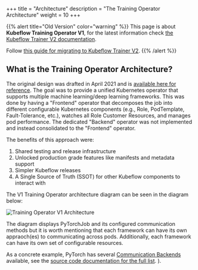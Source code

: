 +++
title = "Architecture"
description = "The Training Operator Architecture"
weight = 10
+++

{{% alert title="Old Version" color="warning" %}}
This page is about **Kubeflow Training Operator V1**, for the latest information check
[the Kubeflow Trainer V2 documentation](/docs/components/trainer).

Follow [this guide for migrating to Kubeflow Trainer V2](/docs/components/trainer/operator-guides/migration).
{{% /alert %}}

## What is the Training Operator Architecture?

The original design was drafted in April 2021 and is [available here for reference](https://docs.google.com/document/d/1x1JPDQfDMIbnoQRftDH1IzGU0qvHGSU4W6Jl4rJLPhI/).
The goal was to provide a unified Kubernetes operator that supports multiple
machine learning/deep learning frameworks. This was done by having a "Frontend"
operator that decomposes the job into different configurable Kubernetes
components (e.g., Role, PodTemplate, Fault-Tolerance, etc.),
watches all Role Customer Resources, and manages pod performance.
The dedicated "Backend" operator was not implemented and instead
consolidated to the "Frontend" operator.

The benefits of this approach were:

1. Shared testing and release infrastructure
2. Unlocked production grade features like manifests and metadata support
3. Simpler Kubeflow releases
4. A Single Source of Truth (SSOT) for other Kubeflow components to interact with

The V1 Training Operator architecture diagram can be seen in the diagram below:

<img src="/docs/components/trainer/legacy-v1/images/training-operator-v1-architecture.drawio.svg"
  alt="Training Operator V1 Architecture"
  class="mt-3 mb-3">

The diagram displays PyTorchJob and its configured communication methods but it
is worth mentioning that each framework can have its own appraoch(es) to
communicating across pods. Additionally, each framework can have its own set of
configurable resources.

As a concrete example, PyTorch has several
[Communication Backends](https://pytorch.org/docs/stable/distributed.html#torch.distributed.init_process_group)
available, see the [source code documentation for the full list](https://pytorch.org/docs/stable/distributed.html#torch.distributed.init_process_group).
).
